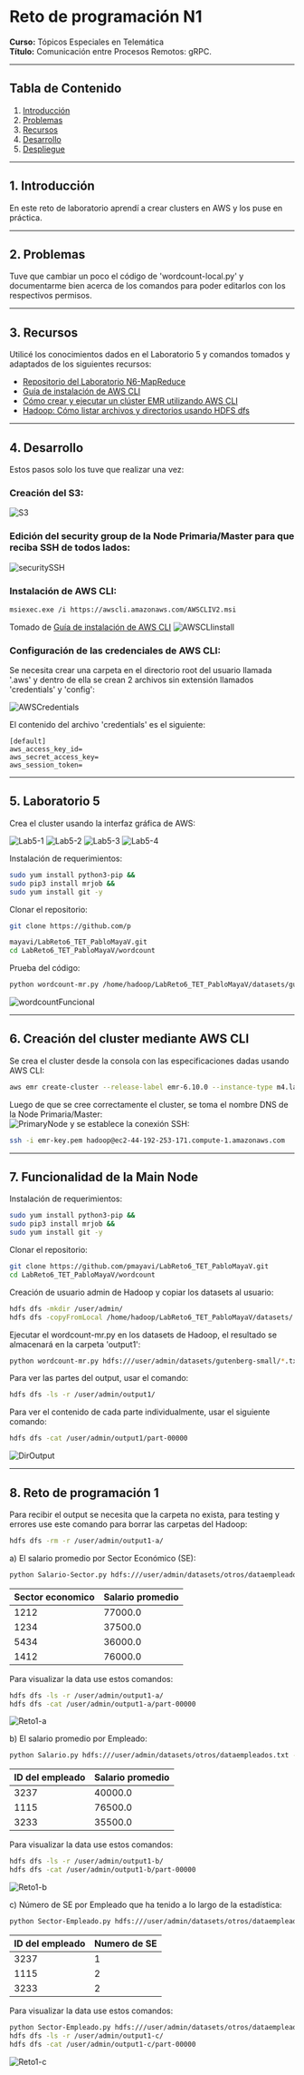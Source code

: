 # Reto de programación N1

**Curso:** Tópicos Especiales en Telemática <br>
**Título:** Comunicación entre Procesos Remotos: gRPC.

---

## Tabla de Contenido

1. [Introducción](#introduction)
2. [Problemas](#problemas)
3. [Recursos](#resources)
4. [Desarrollo](#development) 
5. [Despliegue](#deployment) <br>

---

## 1. Introducción

En este reto de laboratorio aprendí a crear clusters en AWS y los puse en práctica.

---

## 2. Problemas

Tuve que cambiar un poco el código de 'wordcount-local.py' y documentarme bien acerca de los comandos para poder editarlos con los respectivos permisos.

---

## 3. Recursos

Utilicé los conocimientos dados en el Laboratorio 5 y comandos tomados y adaptados de los siguientes recursos:

- [Repositorio del Laboratorio N6-MapReduce](https://github.com/ST0263/st0263-2023-1/tree/main/Laboratorio%20N6-MapReduce)
- [Guía de instalación de AWS CLI](https://docs.aws.amazon.com/cli/latest/userguide/getting-started-install.html)
- [Cómo crear y ejecutar un clúster EMR utilizando AWS CLI](https://towardsdatascience.com/how-to-create-and-run-an-emr-cluster-using-aws-cli-3a78977dc7f0#6df6)
- [Hadoop: Cómo listar archivos y directorios usando HDFS dfs](https://sparkbyexamples.com/apache-hadoop/hadoop-how-to-list-files-and-directories-using-hdfs-dfs/)

---

## 4. Desarrollo

Estos pasos solo los tuve que realizar una vez:  

### Creación del S3:  
![S3](./images/S3.png)

### Edición del security group de la Node Primaria/Master para que reciba SSH de todos lados:  
![securitySSH](./images/securitySSH.png)

### Instalación de AWS CLI:
```sh
msiexec.exe /i https://awscli.amazonaws.com/AWSCLIV2.msi
```
Tomado de [Guía de instalación de AWS CLI](https://docs.aws.amazon.com/cli/latest/userguide/getting-started-install.html)
![AWSCLIinstall](./images/AWSCLIinstall.jpeg)

### Configuración de las credenciales de AWS CLI:  
Se necesita crear una carpeta en el directorio root del usuario llamada '.aws' y dentro de ella se crean 2 archivos sin extensión llamados 'credentials' y 'config':  

![AWSCredentials](./images/AWSCredentials.png)

El contenido del archivo 'credentials' es el siguiente:
```plaintext
[default]
aws_access_key_id=
aws_secret_access_key=
aws_session_token=
```

---

## 5. Laboratorio 5

Crea el cluster usando la interfaz gráfica de AWS:  

![Lab5-1](./images/Lab5-1.png)
![Lab5-2](./images/Lab5-2.png)
![Lab5-3](./images/Lab5-3.png)
![Lab5-4](./images/Lab5-4.png)

Instalación de requerimientos:
```sh
sudo yum install python3-pip &&
sudo pip3 install mrjob &&
sudo yum install git -y
```

Clonar el repositorio:
```sh
git clone https://github.com/p

mayavi/LabReto6_TET_PabloMayaV.git
cd LabReto6_TET_PabloMayaV/wordcount
```

Prueba del código:
```sh
python wordcount-mr.py /home/hadoop/LabReto6_TET_PabloMayaV/datasets/gutenberg-small/*.txt
```
![wordcountFuncional](./images/wordcountFuncinal.jpeg)

---

## 6. Creación del cluster mediante AWS CLI

Se crea el cluster desde la consola con las especificaciones dadas usando AWS CLI:
```sh
aws emr create-cluster --release-label emr-6.10.0 --instance-type m4.large --instance-count 3 --log-uri s3://pmayav-lab-emr/logs --use-default-roles --ec2-attributes KeyName=emr-key,SubnetId=subnet-01fd4a313d0de3645 --no-termination-protected
```

Luego de que se cree correctamente el cluster, se toma el nombre DNS de la Node Primaria/Master:  
![PrimaryNode](https://raw.githubusercontent.com/pmayavi/LabReto6_TET_PabloMayaV/main/images/PrimaryNode.png)
y se establece la conexión SSH:
```sh
ssh -i emr-key.pem hadoop@ec2-44-192-253-171.compute-1.amazonaws.com
```

---

## 7. Funcionalidad de la Main Node

Instalación de requerimientos:
```sh
sudo yum install python3-pip &&
sudo pip3 install mrjob &&
sudo yum install git -y
```

Clonar el repositorio:
```sh
git clone https://github.com/pmayavi/LabReto6_TET_PabloMayaV.git
cd LabReto6_TET_PabloMayaV/wordcount
```

Creación de usuario admin de Hadoop y copiar los datasets al usuario:
```sh
hdfs dfs -mkdir /user/admin/
hdfs dfs -copyFromLocal /home/hadoop/LabReto6_TET_PabloMayaV/datasets/ /user/admin/
```

Ejecutar el wordcount-mr.py en los datasets de Hadoop, el resultado se almacenará en la carpeta 'output1':
```sh
python wordcount-mr.py hdfs:///user/admin/datasets/gutenberg-small/*.txt -r hadoop --output-dir hdfs:///user/admin/output1
```

Para ver las partes del output, usar el comando:
```sh
hdfs dfs -ls -r /user/admin/output1/
```

Para ver el contenido de cada parte individualmente, usar el siguiente comando:
```sh
hdfs dfs -cat /user/admin/output1/part-00000
```
![DirOutput](./images/DirOutput.jpeg)

---

## 8. Reto de programación 1

Para recibir el output se necesita que la carpeta no exista, para testing y errores use este comando para borrar las carpetas del Hadoop:
```sh
hdfs dfs -rm -r /user/admin/output1-a/
```  
a) El salario promedio por Sector Económico (SE):
```sh
python Salario-Sector.py hdfs:///user/admin/datasets/otros/dataempleados.txt -r hadoop --output-dir hdfs:///user/admin/output1-a
```
| Sector economico | Salario promedio |
|------------------|------------------|
| 1212             | 77000.0          |
| 1234             | 37500.0          |
| 5434             | 36000.0          |
| 1412             | 76000.0          |
  
Para visualizar la data use estos comandos:
```sh
hdfs dfs -ls -r /user/admin/output1-a/
hdfs dfs -cat /user/admin/output1-a/part-00000
```
![Reto1-a](./images/Reto1-a.jpeg)  
  
b) El salario promedio por Empleado:
```sh
python Salario.py hdfs:///user/admin/datasets/otros/dataempleados.txt -r hadoop --output-dir hdfs:///user/admin/output1-b
```
| ID del empleado | Salario promedio |
|-----------------|------------------|
| 3237            | 40000.0          |
| 1115            | 76500.0          |
| 3233            | 35500.0          |
  
Para visualizar la data use estos comandos:
```sh
hdfs dfs -ls -r /user/admin/output1-b/
hdfs dfs -cat /user/admin/output1-b/part-00000
```
![Reto1-b](./images/Reto1-b.jpeg)  
  
c) Número de SE por Empleado que ha tenido a lo largo de la estadística:
```sh
python Sector-Empleado.py hdfs:///user/admin/datasets/otros/dataempleados.txt -r hadoop --output-dir hdfs:///user/admin/output1-c
```
| ID del empleado | Numero de SE |
|-----------------|--------------|
| 3237            | 1            |
| 1115            | 2            |
| 3233            | 2            |
  
Para visualizar la data use estos comandos:
```sh
python Sector-Empleado.py hdfs:///user/admin/datasets/otros/dataempleados.txt -r hadoop --output-dir hdfs:///user/admin/output1-c
hdfs dfs -ls -r /user/admin/output1-c/
hdfs dfs -cat /user/admin/output1-c/part-00000
```
![Reto1-c](./images/Reto1-c.jpeg)  
